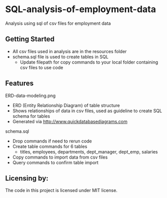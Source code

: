 # SQL-analysis-of-employment-data
Analysis using sql of csv files for employment data


## Getting Started

- All csv files used in analysis are in the resources folder
- schema.sql file is used to create tables in SQL
  - Update filepath for copy commands to your local folder containing csv files to use code


## Features

ERD-data-modeling.png
- ERD (Entity Relationship Diagram) of table structure
- Shows relationships of data in csv files, used as guideline to create SQL schema for tables
- Generated via http://www.quickdatabasediagrams.com

schema.sql
- Drop commands if need to rerun code
- Create table commands for 6 tables
  - titles, employees, departments, dept_manager, dept_emp, salaries
- Copy commands to import data from csv files
- Query commands to confirm table import

## Licensing by:

The code in this project is licensed under MIT license.

